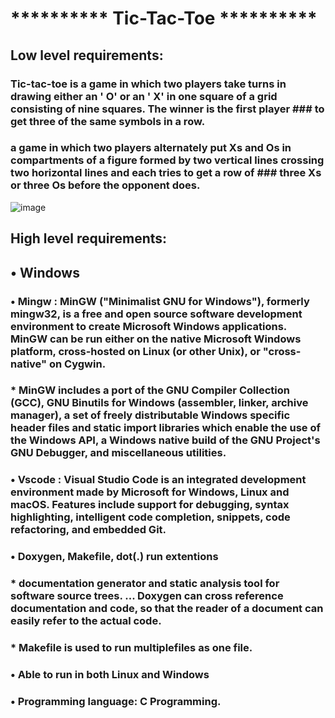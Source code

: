 # ********** Tic-Tac-Toe **********
## Low level requirements:
### Tic-tac-toe is a game in which two players take turns in drawing either an ' O' or an ' X' in one square of a grid consisting of nine squares. The winner is the first player ### to get three of the same symbols in a row.
### a game in which two players alternately put Xs and Os in compartments of a figure formed by two vertical lines crossing two horizontal lines and each tries to get a row of ### three Xs or three Os before the opponent does.
![image](https://www.google.com/url?sa=i&url=https%3A%2F%2Fwww.shutterstock.com%2Fsearch%2Ftic%2Btac%2Btoe%2Bboard%2Bgame&psig=AOvVaw0OhUjkqJM5Xc9lR-6j9Ea4&ust=1631176721144000&source=images&cd=vfe&ved=0CAsQjRxqFwoTCJDvvfz87vICFQAAAAAdAAAAABAD)
## High level requirements:
## •	Windows

### •	Mingw :  MinGW ("Minimalist GNU for Windows"), formerly mingw32, is a free and open source software development environment to create Microsoft Windows applications. MinGW can be run either on the native Microsoft Windows platform, cross-hosted on Linux (or other Unix), or "cross-native" on Cygwin.
### * MinGW includes a port of the GNU Compiler Collection (GCC), GNU Binutils for Windows (assembler, linker, archive manager), a set of freely distributable Windows specific header files and static import libraries which enable the use of the Windows API, a Windows native build of the GNU Project's GNU Debugger, and miscellaneous utilities.

### •	Vscode : Visual Studio Code is an integrated development environment made by Microsoft for Windows, Linux and macOS. Features include support for debugging, syntax highlighting, intelligent code completion, snippets, code refactoring, and embedded Git.

### •	Doxygen, Makefile, dot(.) run extentions

### * documentation generator and static analysis tool for software source trees. ... Doxygen can cross reference documentation and code, so that the reader of a document can easily refer to the actual code.
### * Makefile is used to run multiplefiles as one file.


### •	Able to run in both Linux and Windows
### •	Programming language: C Programming.
